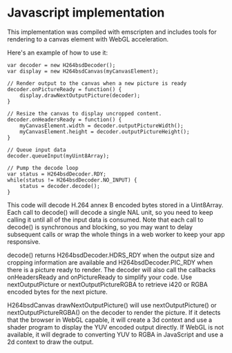 # Javascript implementation

This implementation was compiled with emscripten and includes tools for rendering to a canvas element with WebGL acceleration.

Here's an example of how to use it:
```
var decoder = new H264bsdDecoder();
var display = new H264bsdCanvas(myCanvasElement);

// Render output to the canvas when a new picture is ready
decoder.onPictureReady = function() {
    display.drawNextOutputPicture(decoder);
}

// Resize the canvas to display uncropped content.
decoder.onHeadersReady = function() {
    myCanvasElement.width = decoder.outputPictureWidth();
    myCanvasElement.height = decoder.outputPictureHeight();
}

// Queue input data
decoder.queueInput(myUint8Array);

// Pump the decode loop
var status = H264bsdDecoder.RDY;
while(status != H264bsdDecoder.NO_INPUT) {
    status = decoder.decode();
}
```

This code will decode H.264 annex B encoded bytes stored in a Uint8Array. Each call to decode() will decode a single NAL unit, so you need to keep calling it until all of the input data is consumed. Note that each call to decode() is synchronous and blocking, so you may want to delay subsequent calls or wrap the whole things in a web worker to keep your app responsive.

decode() returns H264bsdDecoder.HDRS_RDY when the output size and cropping information are available and H264bsdDecoder.PIC_RDY when there is a picture ready to render. The decoder will also call the callbacks onHeadersReady and onPictureReady to simplify your code. Use nextOutputPicture or nextOutputPictureRGBA to retrieve i420 or RGBA encoded bytes for the next picture.

H264bsdCanvas drawNextOutputPicture() will use nextOutputPicture() or nextOutputPictureRGBA() on the decoder to render the picture. If it detects that the browser in WebGL capable, it will create a 3d context and use a shader program to display the YUV encoded output directly. If WebGL is not available, it will degrade to converting YUV to RGBA in JavaScript and use a 2d context to draw the output.
